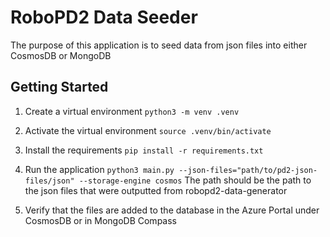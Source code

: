 # RoboPD2 Data Seeder
The purpose of this application is to seed data from json files into either CosmosDB or MongoDB

## Getting Started
1. Create a virtual environment
`python3 -m venv .venv`

2. Activate the virtual environment
`source .venv/bin/activate`

3. Install the requirements
`pip install -r requirements.txt`

4. Run the application
`python3 main.py --json-files="path/to/pd2-json-files/json" --storage-engine cosmos`
The path should be the path to the json files that were outputted from robopd2-data-generator

5. Verify that the files are added to the database in the Azure Portal under CosmosDB or in MongoDB Compass